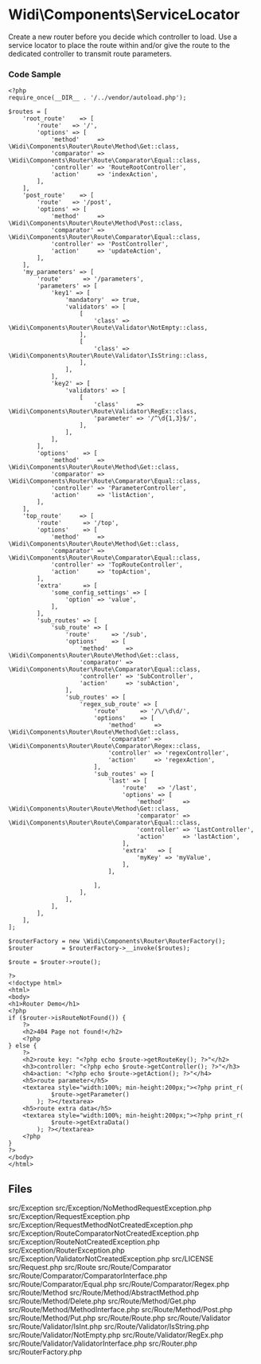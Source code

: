 # Widi\Components\ServiceLocator
Create a new router before you decide which controller to load. Use a 
service locator to place the route within and/or give the route to the 
dedicated controller to transmit route parameters.

### Code Sample
```
<?php
require_once(__DIR__ . '/../vendor/autoload.php');

$routes = [
    'root_route'    => [
        'route'   => '/',
        'options' => [
            'method'     => \Widi\Components\Router\Route\Method\Get::class,
            'comparator' => \Widi\Components\Router\Route\Comparator\Equal::class,
            'controller' => 'RouteRootController',
            'action'     => 'indexAction',
        ],
    ],
    'post_route'    => [
        'route'   => '/post',
        'options' => [
            'method'     => \Widi\Components\Router\Route\Method\Post::class,
            'comparator' => \Widi\Components\Router\Route\Comparator\Equal::class,
            'controller' => 'PostController',
            'action'     => 'updateAction',
        ],
    ],
    'my_parameters' => [
        'route'      => '/parameters',
        'parameters' => [
            'key1' => [
                'mandatory'  => true,
                'validators' => [
                    [
                        'class' => \Widi\Components\Router\Route\Validator\NotEmpty::class,
                    ],
                    [
                        'class' => \Widi\Components\Router\Route\Validator\IsString::class,
                    ],
                ],
            ],
            'key2' => [
                'validators' => [
                    [
                        'class'     => \Widi\Components\Router\Route\Validator\RegEx::class,
                        'parameter' => '/^\d{1,3}$/',
                    ],
                ],
            ],
        ],
        'options'    => [
            'method'     => \Widi\Components\Router\Route\Method\Get::class,
            'comparator' => \Widi\Components\Router\Route\Comparator\Equal::class,
            'controller' => 'ParameterController',
            'action'     => 'listAction',
        ],
    ],
    'top_route'     => [
        'route'      => '/top',
        'options'    => [
            'method'     => \Widi\Components\Router\Route\Method\Get::class,
            'comparator' => \Widi\Components\Router\Route\Comparator\Equal::class,
            'controller' => 'TopRouteController',
            'action'     => 'topAction',
        ],
        'extra'      => [
            'some_config_settings' => [
                'option' => 'value',
            ],
        ],
        'sub_routes' => [
            'sub_route' => [
                'route'      => '/sub',
                'options'    => [
                    'method'     => \Widi\Components\Router\Route\Method\Get::class,
                    'comparator' => \Widi\Components\Router\Route\Comparator\Equal::class,
                    'controller' => 'SubController',
                    'action'     => 'subAction',
                ],
                'sub_routes' => [
                    'regex_sub_route' => [
                        'route'      => '/\/\d\d/',
                        'options'    => [
                            'method'     => \Widi\Components\Router\Route\Method\Get::class,
                            'comparator' => \Widi\Components\Router\Route\Comparator\Regex::class,
                            'controller' => 'regexController',
                            'action'     => 'regexAction',
                        ],
                        'sub_routes' => [
                            'last' => [
                                'route'   => '/last',
                                'options' => [
                                    'method'     => \Widi\Components\Router\Route\Method\Get::class,
                                    'comparator' => \Widi\Components\Router\Route\Comparator\Equal::class,
                                    'controller' => 'LastController',
                                    'action'     => 'lastAction',
                                ],
                                'extra'   => [
                                    'myKey' => 'myValue',
                                ],
                            ],

                        ],
                    ],
                ],
            ],
        ],
    ],
];

$routerFactory = new \Widi\Components\Router\RouterFactory();
$router        = $routerFactory->__invoke($routes);

$route = $router->route();

?>
<!doctype html>
<html>
<body>
<h1>Router Demo</h1>
<?php
if ($router->isRouteNotFound()) {
    ?>
    <h2>404 Page not found!</h2>
    <?php
} else {
    ?>
    <h2>route key: "<?php echo $route->getRouteKey(); ?>"</h2>
    <h3>controller: "<?php echo $route->getController(); ?>"</h3>
    <h4>action: "<?php echo $route->getAction(); ?>"</h4>
    <h5>route parameter</h5>
    <textarea style="width:100%; min-height:200px;"><?php print_r(
            $route->getParameter()
        ); ?></textarea>
    <h5>route extra data</h5>
    <textarea style="width:100%; min-height:200px;"><?php print_r(
            $route->getExtraData()
        ); ?></textarea>
    <?php
}
?>
</body>
</html>
```

## Files
src/Exception
src/Exception/NoMethodRequestException.php
src/Exception/RequestException.php
src/Exception/RequestMethodNotCreatedException.php
src/Exception/RouteComparatorNotCreatedException.php
src/Exception/RouteNotCreatedException.php
src/Exception/RouterException.php
src/Exception/ValidatorNotCreatedException.php
src/LICENSE
src/Request.php
src/Route
src/Route/Comparator
src/Route/Comparator/ComparatorInterface.php
src/Route/Comparator/Equal.php
src/Route/Comparator/Regex.php
src/Route/Method
src/Route/Method/AbstractMethod.php
src/Route/Method/Delete.php
src/Route/Method/Get.php
src/Route/Method/MethodInterface.php
src/Route/Method/Post.php
src/Route/Method/Put.php
src/Route/Route.php
src/Route/Validator
src/Route/Validator/IsInt.php
src/Route/Validator/IsString.php
src/Route/Validator/NotEmpty.php
src/Route/Validator/RegEx.php
src/Route/Validator/ValidatorInterface.php
src/Router.php
src/RouterFactory.php
